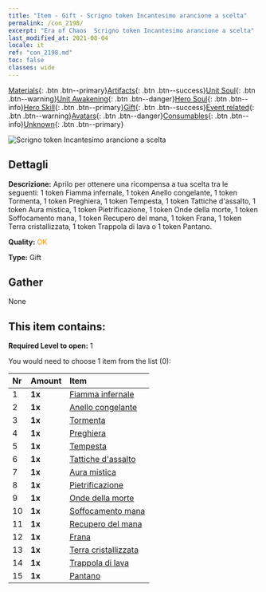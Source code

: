 ```yaml
---
title: "Item - Gift - Scrigno token Incantesimo arancione a scelta"
permalink: /con_2198/
excerpt: "Era of Chaos  Scrigno token Incantesimo arancione a scelta"
last_modified_at: 2021-08-04
locale: it
ref: "con_2198.md"
toc: false
classes: wide
---
```

 [Materials](/ItemsIT/){: .btn .btn--primary}[Artifacts](/ItemsIT/Artifacts/){: .btn .btn--success}[Unit Soul](/ItemsIT/UnitSoul/){: .btn .btn--warning}[Unit Awakening](/ItemsIT/UnitAwakening/){: .btn .btn--danger}[Hero Soul](/ItemsIT/HeroSoul/){: .btn .btn--info}[Hero Skill](/ItemsIT/HeroSkill/){: .btn .btn--primary}[Gift](/ItemsIT/Gift/){: .btn .btn--success}[Event related](/ItemsIT/Events/){: .btn .btn--warning}[Avatars](/ItemsIT/Avatars/){: .btn .btn--danger}[Consumables](/ItemsIT/Consumables/){: .btn .btn--info}[Unknown](/ItemsIT/Unknown/){: .btn .btn--primary}

 ![Scrigno token Incantesimo arancione a scelta](/images/t/i_7012.png)

## Dettagli
 **Descrizione:** Aprilo per ottenere una ricompensa a tua scelta tra le seguenti: 1 token Fiamma infernale, 1 token Anello congelante, 1 token Tormenta, 1 token Preghiera, 1 token Tempesta, 1 token Tattiche d'assalto, 1 token Aura mistica, 1 token Pietrificazione, 1 token Onde della morte, 1 token Soffocamento mana, 1 token Recupero del mana, 1 token Frana, 1 token Terra cristallizzata, 1 token Trappola di lava o 1 token Pantano.

 **Quality:** <span style="color: #FF8C00">OK</span>

 **Type:** Gift

## Gather

  None

## This item contains:

 **Required Level to open:** 1

 You would need to choose 1 item from the list (0):

  | Nr | Amount |     Item    |
  |:---|:-------|:------------|
  | 1 |  **1x** | [Fiamma infernale](/ItemsIT/her_406/) |  | 
  | 2 |  **1x** | [Anello congelante](/ItemsIT/her_421/) |  | 
  | 3 |  **1x** | [Tormenta](/ItemsIT/her_423/) |  | 
  | 4 |  **1x** | [Preghiera](/ItemsIT/her_432/) |  | 
  | 5 |  **1x** | [Tempesta](/ItemsIT/her_445/) |  | 
  | 6 |  **1x** | [Tattiche d'assalto](/ItemsIT/her_450/) |  | 
  | 7 |  **1x** | [Aura mistica](/ItemsIT/her_470/) |  | 
  | 8 |  **1x** | [Pietrificazione](/ItemsIT/her_471/) |  | 
  | 9 |  **1x** | [Onde della morte](/ItemsIT/her_456/) |  | 
  | 10 |  **1x** | [Soffocamento mana](/ItemsIT/her_480/) |  | 
  | 11 |  **1x** | [Recupero del mana](/ItemsIT/her_482/) |  | 
  | 12 |  **1x** | [Frana](/ItemsIT/her_472/) |  | 
  | 13 |  **1x** | [Terra cristallizzata](/ItemsIT/her_474/) |  | 
  | 14 |  **1x** | [Trappola di lava](/ItemsIT/her_475/) |  | 
  | 15 |  **1x** | [Pantano](/ItemsIT/her_476/) |  | 
